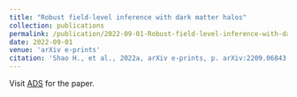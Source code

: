 ```yaml
---
title: "Robust field-level inference with dark matter halos"
collection: publications
permalink: /publication/2022-09-01-Robust-field-level-inference-with-dark-matter-halos
date: 2022-09-01
venue: 'arXiv e-prints'
citation: 'Shao H., et al., 2022a, arXiv e-prints, p. arXiv:2209.06843'
---
```

Visit [ADS](https://ui.adsabs.harvard.edu/abs/2022arXiv220906843S/abstract) for the paper.